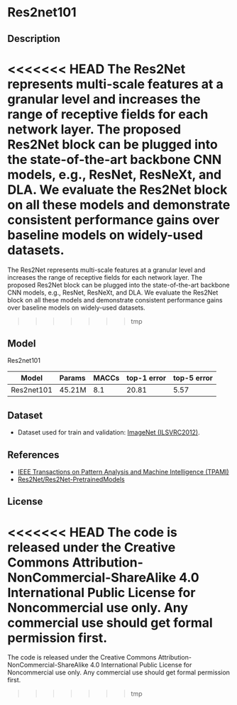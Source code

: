<!--- Creative Commons Attribution-NonCommercial-ShareAlike 4.0 -->

# Res2net101

## Description

<<<<<<< HEAD
The Res2Net represents multi-scale features at a granular level
and increases the range of receptive fields for each network layer.
The proposed Res2Net block can be plugged into the state-of-the-art backbone
CNN models,
e.g., ResNet, ResNeXt, and DLA.
We evaluate the Res2Net block on all these models and demonstrate consistent
performance gains over baseline models on widely-used datasets.
=======
The Res2Net represents multi-scale features at a granular level and increases the range of receptive fields for each network layer. The proposed Res2Net block can be plugged into the state-of-the-art backbone CNN models, e.g., ResNet, ResNeXt, and DLA. We evaluate the Res2Net block on all these models and demonstrate consistent performance gains over baseline models on widely-used datasets.
>>>>>>> tmp

## Model

Res2net101

|Model        |Params       |MACCs        |top-1 error       |top-5 error       |
|-------------|:------------|:------------|:-----------------|:-----------------|
|Res2net101   |45.21M       |8.1          |20.81             |5.57              |

## Dataset

* Dataset used for train and validation: [ImageNet (ILSVRC2012)](http://www.image-net.org/challenges/LSVRC/2012/).

## References

* [IEEE Transactions on Pattern Analysis and Machine Intelligence (TPAMI)](https://arxiv.org/pdf/1904.01169.pdf)
* [Res2Net/Res2Net-PretrainedModels](https://github.com/Res2Net/Res2Net-PretrainedModels)

## License

<<<<<<< HEAD
The code is released under the Creative Commons
Attribution-NonCommercial-ShareAlike
4.0 International Public License for Noncommercial use only.
Any commercial use should get formal permission first.
=======
The code is released under the Creative Commons Attribution-NonCommercial-ShareAlike 4.0 International Public License for Noncommercial use only. Any commercial use should get formal permission first.
>>>>>>> tmp
